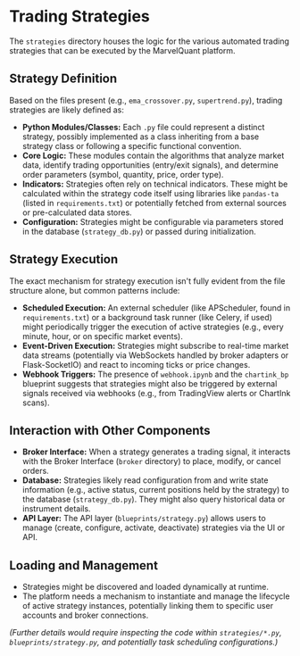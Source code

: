 # Trading Strategies

The `strategies` directory houses the logic for the various automated trading strategies that can be executed by the MarvelQuant platform.

## Strategy Definition

Based on the files present (e.g., `ema_crossover.py`, `supertrend.py`), trading strategies are likely defined as:

*   **Python Modules/Classes:** Each `.py` file could represent a distinct strategy, possibly implemented as a class inheriting from a base strategy class or following a specific functional convention.
*   **Core Logic:** These modules contain the algorithms that analyze market data, identify trading opportunities (entry/exit signals), and determine order parameters (symbol, quantity, price, order type).
*   **Indicators:** Strategies often rely on technical indicators. These might be calculated within the strategy code itself using libraries like `pandas-ta` (listed in `requirements.txt`) or potentially fetched from external sources or pre-calculated data stores.
*   **Configuration:** Strategies might be configurable via parameters stored in the database (`strategy_db.py`) or passed during initialization.

## Strategy Execution

The exact mechanism for strategy execution isn't fully evident from the file structure alone, but common patterns include:

*   **Scheduled Execution:** An external scheduler (like APScheduler, found in `requirements.txt`) or a background task runner (like Celery, if used) might periodically trigger the execution of active strategies (e.g., every minute, hour, or on specific market events).
*   **Event-Driven Execution:** Strategies might subscribe to real-time market data streams (potentially via WebSockets handled by broker adapters or Flask-SocketIO) and react to incoming ticks or price changes.
*   **Webhook Triggers:** The presence of `webhook.ipynb` and the `chartink_bp` blueprint suggests that strategies might also be triggered by external signals received via webhooks (e.g., from TradingView alerts or ChartInk scans).

## Interaction with Other Components

*   **Broker Interface:** When a strategy generates a trading signal, it interacts with the Broker Interface (`broker` directory) to place, modify, or cancel orders.
*   **Database:** Strategies likely read configuration from and write state information (e.g., active status, current positions held by the strategy) to the database (`strategy_db.py`). They might also query historical data or instrument details.
*   **API Layer:** The API layer (`blueprints/strategy.py`) allows users to manage (create, configure, activate, deactivate) strategies via the UI or API.

## Loading and Management

*   Strategies might be discovered and loaded dynamically at runtime.
*   The platform needs a mechanism to instantiate and manage the lifecycle of active strategy instances, potentially linking them to specific user accounts and broker connections.

*(Further details would require inspecting the code within `strategies/*.py`, `blueprints/strategy.py`, and potentially task scheduling configurations.)*
